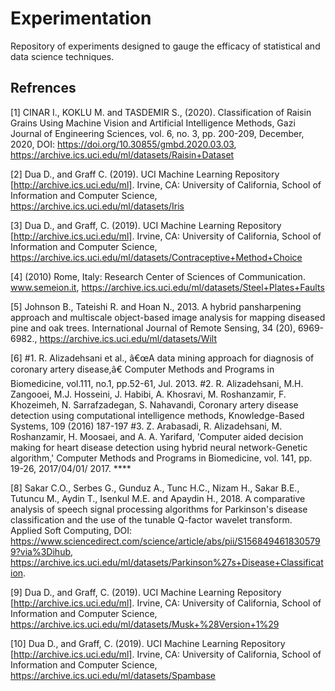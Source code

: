 # Experimentation

Repository of experiments designed to gauge the efficacy of statistical and data science techniques.

## Refrences

[1] CINAR I., KOKLU M. and TASDEMIR S., (2020). Classification of Raisin Grains Using Machine Vision and Artificial Intelligence Methods, Gazi Journal of Engineering Sciences, vol. 6, no. 3, pp. 200-209, December, 2020, DOI: https://doi.org/10.30855/gmbd.2020.03.03, https://archive.ics.uci.edu/ml/datasets/Raisin+Dataset

[2] Dua D., and Graff C. (2019). UCI Machine Learning Repository [http://archive.ics.uci.edu/ml]. Irvine, CA: University of California, School of Information and Computer Science, https://archive.ics.uci.edu/ml/datasets/Iris

[3] Dua D., and Graff, C. (2019). UCI Machine Learning Repository [http://archive.ics.uci.edu/ml]. Irvine, CA: University of California, School of Information and Computer Science, https://archive.ics.uci.edu/ml/datasets/Contraceptive+Method+Choice

[4] (2010) Rome, Italy: Research Center of Sciences of Communication. www.semeion.it, https://archive.ics.uci.edu/ml/datasets/Steel+Plates+Faults

[5] Johnson B., Tateishi R. and Hoan N., 2013. A hybrid pansharpening approach and multiscale object-based image analysis for mapping diseased pine and oak trees. International Journal of Remote Sensing, 34 (20), 6969-6982., https://archive.ics.uci.edu/ml/datasets/Wilt

[6] #1. R. Alizadehsani et al., â€œA data mining approach for diagnosis of coronary artery disease,â€ Computer Methods and Programs in Biomedicine, vol.111, no.1, pp.52-61, Jul. 2013.
#2. R. Alizadehsani, M.H. Zangooei, M.J. Hosseini, J. Habibi, A. Khosravi, M. Roshanzamir, F. Khozeimeh, N. Sarrafzadegan, S. Nahavandi, Coronary artery disease detection using computational intelligence methods, Knowledge-Based Systems, 109 (2016) 187-197
#3. Z. Arabasadi, R. Alizadehsani, M. Roshanzamir, H. Moosaei, and A. A. Yarifard, 'Computer aided decision making for heart disease detection using hybrid neural network-Genetic algorithm,' Computer Methods and Programs in Biomedicine, vol. 141, pp. 19-26, 2017/04/01/ 2017. ****

[8] Sakar C.O., Serbes G., Gunduz A., Tunc H.C., Nizam H., Sakar B.E., Tutuncu M., Aydin T., Isenkul M.E. and Apaydin H., 2018. A comparative analysis of speech signal processing algorithms for Parkinson's disease classification and the use of the tunable Q-factor wavelet transform. Applied Soft Computing, DOI: https://www.sciencedirect.com/science/article/abs/pii/S1568494618305799?via%3Dihub, https://archive.ics.uci.edu/ml/datasets/Parkinson%27s+Disease+Classification.

[9] Dua D., and Graff, C. (2019). UCI Machine Learning Repository [http://archive.ics.uci.edu/ml]. Irvine, CA: University of California, School of Information and Computer Science, https://archive.ics.uci.edu/ml/datasets/Musk+%28Version+1%29

[10] Dua D., and Graff, C. (2019). UCI Machine Learning Repository [http://archive.ics.uci.edu/ml]. Irvine, CA: University of California, School of Information and Computer Science, https://archive.ics.uci.edu/ml/datasets/Spambase
